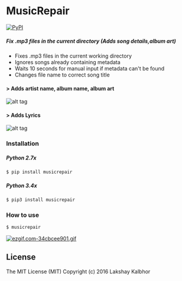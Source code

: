 # MusicRepair
[![PyPI](https://img.shields.io/pypi/pyversions/Django.svg)](https://pypi.python.org/pypi/musicrepair)
##### Fix .mp3 files in the current directory (Adds song details,album art)

* Fixes .mp3 files in the current working directory
* Ignores songs already containing metadata
* Waits 10 seconds for manual input if metadata can't be found
* Changes file name to correct song title

#### > Adds artist name, album name, album art

![alt tag](https://s19.postimg.org/tll7uil4j/Before_After.png)

#### > Adds Lyrics


![alt tag](https://s19.postimg.org/3rbf4ql4j/Screen_Shot_2016_11_28_at_2_37_00_AM.png)


### Installation

##### Python 2.7x
```sh
$ pip install musicrepair
```

##### Python 3.4x
```sh
$ pip3 install musicrepair
```

### How to use
```sh
$ musicrepair
```


[![ezgif.com-34cbcee901.gif](https://s19.postimg.org/vspgifqer/ezgif_com_34cbcee901.gif)](https://postimg.org/image/9tj1v89kf/)





License
----
The MIT License (MIT)
Copyright (c) 2016 Lakshay Kalbhor


